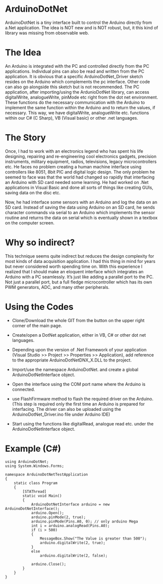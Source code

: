 # ArduinoDotNet
ArduinoDotNet is a tiny interface built to control the Arduino directly from a.Net application.
The idea is NOT new and is NOT robust, but, it this kind of library was missing from observable web. 
# The Idea
An Arduino is integrated with the PC and controlled directly from the PC applications. Individual pins can also be read and written from the PC application. It is obvious that a specific ArduinoDotNet_Driver sketch resides on the Arduino which complements the pc interface. Other code can also go alongside this sketch but is not recommended. The PC application, after importing/using the ArdunioDotNet library, can access digitalWrite, analogueWrite, pinMode etc right from the dot net environment. These functions do the necessary communication with the Arduino to implement the same function within the Arduino and to return the values, if necessary. This way, we have digitalWrite, analogueWrite etc. functions within our C# (C Sharp), VB (Visual basic) or other .net languages.
# The Story 
Once, I had to work with an electronics legend who has spent his life designing, repairing and re-engineering cool electronics gadgets, precision instruments, military equipment, radios, televisions, legacy microcontrollers etc. He faces no problem creating a human machine interface using controllers like 8051, 8bit PIC and digital logic design. The only problem he seemed to face was that the world had changed so rapidly that interfacing an Arduino with SD card needed some learning. He had worked on .Net applications in Visual Basic and done all sorts of things like creating GUIs, saving data on the disc etc. 

Now, he had interface some sensors with an Arduino and log the data on an SD card. Instead of saving the data using Arduino on an SD card, he sends character commands via serial to an Arduino which implements the sensor routine and returns the data on serial which is eventually shown in a textbox on the computer screen. 
# Why so indirect?
This technique seems quite indirect but reduces the design complexity for most kinds of data acquisition application. I had this thing in mind for years but never considered worth spending time on. With this experience I realized that I should make an eloquent interface which integrates an Arduino with a PC seamlessly. It’s just like adding a parallel port to the PC. Not just a parallel port, but a full fledge microcontroller which has its own PWM generators, ADC, and many other peripherals.

# Using the Codes

 - Clone/Download the whole GIT from the button on the upper right corner of the main page.

 - Create/open a DotNet application, either in VB, C# or other dot net languages.

 - Depending upon the version of .Net Framework of your application (Visual Studio >> Project >> Properties >> Application), add reference to the appropriate ArduinoDotNetDNX_X.DLL to the project.

 - Import/use the namespace ArduinoDotNet. and create a global ArduinoDotNetInterface object.

 - Open the interface using the COM port name where the Arduino is connected.

 - use FlashFirmware method to flash the required driver on the Arduino. (This step is required only the first time an Arduino is prepared for interfacing. The driver can also be uploaded using the ArduinoDotNet_Driver.ino file under Arduino IDE)
 - Start using the functions like digitalRead, analogue read etc. under the ArduinoDotNetInterface object.

# Example (C#)

    using ArduinoDotNet;
    using System.Windows.Forms;
    
    namespace ArduinoDotNetTestApplication
    {
        static class Program
        {
            [STAThread]
            static void Main()
            {
                ArduinoDotNetInterface arduino = new ArduinoDotNetInterface();
                arduino.Open();
                arduino.pinMode(2, true);
                arduino.pinMode(Pins.A0, 0); // only arduino Mega
                int i = arduino.analogRead(Pins.A0);
                if (i > 500)
                {
                    MessageBox.Show("The Value is greater than 500");
                    arduino.digitalWrite(2, true);
                }
                else
                    arduino.digitalWrite(2, false);

                arduino.Close();
            }
        }
    }

